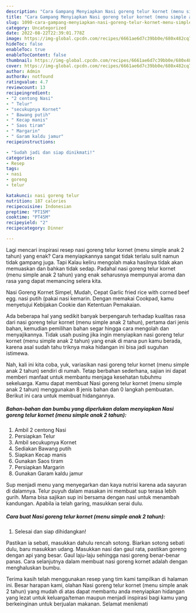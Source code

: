 ```yaml
---
description: "Cara Gampang Menyiapkan Nasi goreng telur kornet (menu simple anak 2 tahun) yang Menggugah Selera, Buat Buka Puasa Enak Banget"
title: "Cara Gampang Menyiapkan Nasi goreng telur kornet (menu simple anak 2 tahun) yang Menggugah Selera, Buat Buka Puasa Enak Banget"
slug: 1090-cara-gampang-menyiapkan-nasi-goreng-telur-kornet-menu-simple-anak-2-tahun-yang-menggugah-selera-buat-buka-puasa-enak-banget
category: Uncategorized
date: 2022-08-22T22:39:01.778Z
image: https://img-global.cpcdn.com/recipes/6661ae6d7c39bb0e/680x482cq70/nasi-goreng-telur-kornet-menu-simple-anak-2-tahun-foto-resep-utama.jpg
hideToc: false
enableToc: true
enableTocContent: false
thumbnail: https://img-global.cpcdn.com/recipes/6661ae6d7c39bb0e/680x482cq70/nasi-goreng-telur-kornet-menu-simple-anak-2-tahun-foto-resep-utama.jpg
cover: https://img-global.cpcdn.com/recipes/6661ae6d7c39bb0e/680x482cq70/nasi-goreng-telur-kornet-menu-simple-anak-2-tahun-foto-resep-utama.jpg
author: Admin
authorAv: notfound
ratingvalue: 4.7
reviewcount: 13
recipeingredient:
- "2 centong Nasi"
- " Telur"
- "secukupnya Kornet"
- " Bawang putih"
- " Kecap manis"
- " Saos tiram"
- " Margarin"
- " Garam kaldu jamur"
recipeinstructions:

- "Sudah jadi dan siap dinikmati!"
categories:
- Resep
tags:
- nasi
- goreng
- telur

katakunci: nasi goreng telur 
nutrition: 187 calories
recipecuisine: Indonesian
preptime: "PT15M"
cooktime: "PT45M"
recipeyield: "2"
recipecategory: Dinner

---
```



Lagi mencari inspirasi resep nasi goreng telur kornet (menu simple anak 2 tahun) yang enak? Cara menyiapkannya sangat tidak terlalu sulit namun tidak gampang juga. Tapi Kalau keliru mengolah maka hasilnya tidak akan memuaskan dan bahkan tidak sedap. Padahal nasi goreng telur kornet (menu simple anak 2 tahun) yang enak seharusnya mempunyai aroma dan rasa yang dapat memancing selera kita.


Nasi Goreng Kornet Simpel, Mudah, Cepat Garlic fried rice with corned beef egg. nasi putih (pakai nasi kemarin. Dengan memakai Cookpad, kamu menyetujui Kebijakan Cookie dan Ketentuan Pemakaian.

Ada beberapa hal yang sedikit banyak berpengaruh terhadap kualitas rasa dari nasi goreng telur kornet (menu simple anak 2 tahun), pertama dari jenis bahan, kemudian pemilihan bahan segar hingga cara mengolah dan menyajikannya. Tidak usah pusing jika ingin menyiapkan nasi goreng telur kornet (menu simple anak 2 tahun) yang enak di mana pun kamu berada, karena asal sudah tahu triknya maka hidangan ini bisa jadi suguhan istimewa.


Nah, kali ini kita coba, yuk, variasikan nasi goreng telur kornet (menu simple anak 2 tahun) sendiri di rumah. Tetap berbahan sederhana, sajian ini dapat memberi manfaat untuk membantu menjaga kesehatan tubuhmu sekeluarga. Kamu dapat membuat Nasi goreng telur kornet (menu simple anak 2 tahun) menggunakan 8 jenis bahan dan 0 langkah pembuatan. Berikut ini cara untuk membuat hidangannya.

<!--inarticleads1-->

##### Bahan-bahan dan bumbu yang diperlukan dalam menyiapkan Nasi goreng telur kornet (menu simple anak 2 tahun):

1. Ambil 2 centong Nasi
1. Persiapkan  Telur
1. Ambil secukupnya Kornet
1. Sediakan  Bawang putih
1. Siapkan  Kecap manis
1. Gunakan  Saos tiram
1. Persiapkan  Margarin
1. Gunakan  Garam kaldu jamur


Sup menjadi menu yang menyegarkan dan kaya nutrisi karena ada sayuran di dalamnya. Telur puyuh dalam masakan ini membuat sup terasa lebih gurih. Mama bisa sajikan sup ini bersama dengan nasi untuk menambah kandungan. Apabila ia telah garing, masukkan serai dulu. 

<!--inarticleads2-->

##### Cara buat Nasi goreng telur kornet (menu simple anak 2 tahun):


1. Selesai dan siap dihidangkan!

Pastikan ia sebati, masukkan dahulu rencah sotong. Biarkan sotong sebati dulu, baru masukkan udang. Masukkan nasi dan gaul rata, pastikan goreng dengan api yang besar. Gaul laju-laju sehingga nasi goreng benar-benar panas. Cara selanjutnya dalam membuat nasi goreng kornet adalah dengan menghaluskan bumbu. 

Terima kasih telah menggunakan resep yang tim kami tampilkan di halaman ini. Besar harapan kami, olahan Nasi goreng telur kornet (menu simple anak 2 tahun) yang mudah di atas dapat membantu anda menyiapkan hidangan yang lezat untuk keluarga/teman maupun menjadi inspirasi bagi kamu yang berkeinginan untuk berjualan makanan. Selamat menikmati
